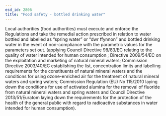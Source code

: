 ```yaml
---
esd_id: 2806
title: "Food safety - bottled drinking water"
---
```


Local authorities (food authorities) must execute and enforce the Regulations and take the remedial action prescribed in relation to water bottled and labelled as “spring water” or “dwr ffynnon” and bottled drinking water in the event of non-compliance with the parametric values for the parameters set out. (applying Council Directive 98/83/EC relating to the quality of water intended for human consumption ; Directive 2009/54/EC on the exploitation and marketing of natural mineral waters; Commission Directive 2003/40/EC establishing the list, concentration limits and labelling requirements for the constituents of natural mineral waters and the conditions for using ozone-enriched air for the treatment of natural mineral waters and spring waters; Commission Regulation (EU) No 115/2010 laying down the conditions for use of activated alumina for the removal of fluoride from natural mineral waters and spring waters and  Council Directive 2013/51/Euratom laying down the requirements for the protection of the health of the general public with regard to radioactive substances in water intended for human consumption).

